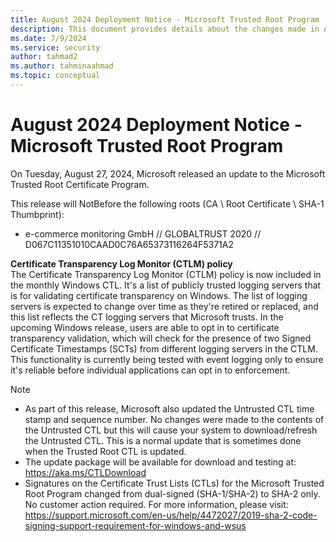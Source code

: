 ```yaml
---
title: August 2024 Deployment Notice - Microsoft Trusted Root Program 
description: This document provides details about the changes made in August 2024 to the root store.
ms.date: 7/9/2024
ms.service: security
author: tahmad2
ms.author: tahminaahmad
ms.topic: conceptual
---
```


# August 2024 Deployment Notice - Microsoft Trusted Root Program 

On Tuesday, August 27, 2024, Microsoft released an update to the Microsoft Trusted Root Certificate Program.

This release will NotBefore the following roots (CA \ Root Certificate \ SHA-1 Thumbprint):

* e-commerce monitoring GmbH // GLOBALTRUST 2020 // D067C11351010CAAD0C76A65373116264F5371A2

**Certificate Transparency Log Monitor (CTLM) policy** <br />
The Certificate Transparency Log Monitor (CTLM) policy is now included in the monthly Windows CTL. It's a list of publicly trusted logging servers that is for validating certificate transparency on Windows. The list of logging servers is expected to change over time as they're retired or replaced, and this list reflects the CT logging servers that Microsoft trusts. In the upcoming Windows release, users are able to opt in to certificate transparency validation, which will check for the presence of two Signed Certificate Timestamps (SCTs) from different logging servers in the CTLM. This functionality is currently being tested with event logging only to ensure it's reliable before individual applications can opt in to enforcement.

>[!NOTE]
> * As part of this release, Microsoft also updated the Untrusted CTL time stamp and sequence number. No changes were made to the contents of the Untrusted CTL but this will cause your system to download/refresh the Untrusted CTL. This is a normal update that is sometimes done when the Trusted Root CTL is updated.
> * The update package will be available for download and testing at: <https://aka.ms/CTLDownload>
> * Signatures on the Certificate Trust Lists (CTLs) for the Microsoft Trusted Root Program changed from dual-signed (SHA-1/SHA-2) to SHA-2 only. No customer action required. For more information, please visit: <https://support.microsoft.com/en-us/help/4472027/2019-sha-2-code-signing-support-requirement-for-windows-and-wsus>
